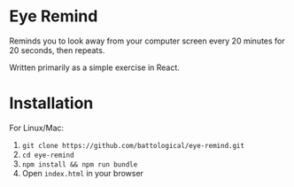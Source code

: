 # Eye Remind
Reminds you to look away from your computer screen every 20 minutes for 20 seconds, then repeats.

Written primarily as a simple exercise in React.

Installation
============
For Linux/Mac:

1. `git clone https://github.com/battological/eye-remind.git`
2. `cd eye-remind`
3. `npm install && npm run bundle`
4. Open `index.html` in your browser
